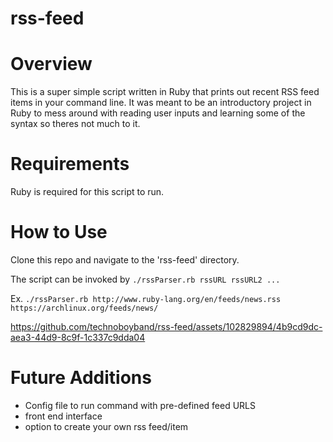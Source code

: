 # rss-feed

# Overview
This is a super simple script written in Ruby that prints out recent RSS feed items in your command line. It was meant to be an introductory project in Ruby to mess around with reading user inputs and learning some of the syntax so theres not much to it.

# Requirements
Ruby is required for this script to run.

# How to Use
Clone this repo and navigate to the 'rss-feed' directory. 

The script can be invoked by ```./rssParser.rb rssURL rssURL2 ...``` 

Ex. ```./rssParser.rb http://www.ruby-lang.org/en/feeds/news.rss https://archlinux.org/feeds/news/```


https://github.com/technoboyband/rss-feed/assets/102829894/4b9cd9dc-aea3-44d9-8c9f-1c337c9dda04



# Future Additions
- Config file to run command with pre-defined feed URLS
- front end interface
- option to create your own rss feed/item

